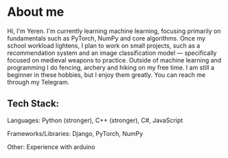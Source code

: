 # About me 
  Hi, I'm Yeren.
  I'm currently learning machine learning, focusing primarily on fundamentals such as PyTorch, NumPy and core algorithms. Once my school workload lightens, I plan to work on small projects, such as a recommendation system and an image classification model — specifically focused   on medieval weapons to   practice.
  Outside of machine learning and programming I do fencing, archery and hiking on my free time. I am still a beginner in these hobbies, but I enjoy them greatly. 
  You can reach me through my Telegram.

## Tech Stack:

  Languages: Python (stronger), C++ (stronger), C#, JavaScript

  Frameworks/Libraries: Django, PyTorch, NumPy

  Other: Experience with arduino
